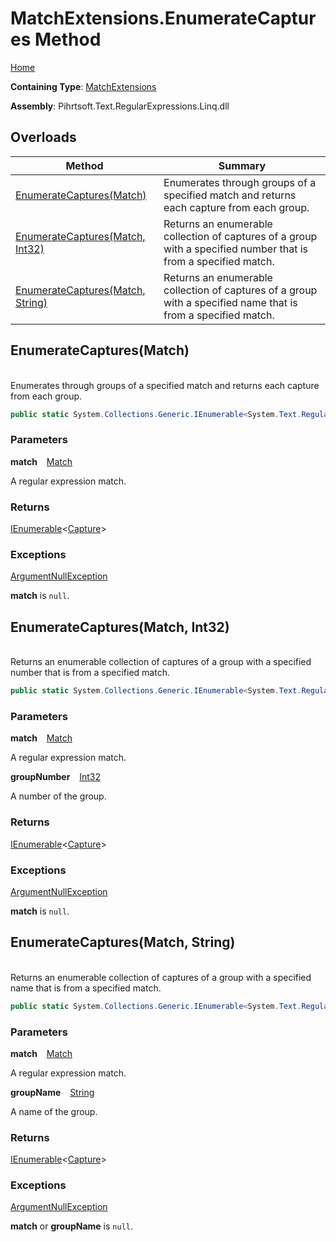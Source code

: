 # MatchExtensions\.EnumerateCaptures Method

[Home](../../../../../../../README.md)

**Containing Type**: [MatchExtensions](../README.md)

**Assembly**: Pihrtsoft\.Text\.RegularExpressions\.Linq\.dll

## Overloads

| Method | Summary |
| ------ | ------- |
| [EnumerateCaptures(Match)](#Pihrtsoft_Text_RegularExpressions_Linq_Extensions_MatchExtensions_EnumerateCaptures_System_Text_RegularExpressions_Match_) | Enumerates through groups of a specified match and returns each capture from each group\. |
| [EnumerateCaptures(Match, Int32)](#Pihrtsoft_Text_RegularExpressions_Linq_Extensions_MatchExtensions_EnumerateCaptures_System_Text_RegularExpressions_Match_System_Int32_) | Returns an enumerable collection of captures of a group with a specified number that is from a specified match\. |
| [EnumerateCaptures(Match, String)](#Pihrtsoft_Text_RegularExpressions_Linq_Extensions_MatchExtensions_EnumerateCaptures_System_Text_RegularExpressions_Match_System_String_) | Returns an enumerable collection of captures of a group with a specified name that is from a specified match\. |

## EnumerateCaptures\(Match\) <a name="Pihrtsoft_Text_RegularExpressions_Linq_Extensions_MatchExtensions_EnumerateCaptures_System_Text_RegularExpressions_Match_"></a>

\
Enumerates through groups of a specified match and returns each capture from each group\.

```csharp
public static System.Collections.Generic.IEnumerable<System.Text.RegularExpressions.Capture> EnumerateCaptures(this System.Text.RegularExpressions.Match match)
```

### Parameters

**match** &ensp; [Match](https://docs.microsoft.com/en-us/dotnet/api/system.text.regularexpressions.match)

A regular expression match\.

### Returns

[IEnumerable](https://docs.microsoft.com/en-us/dotnet/api/system.collections.generic.ienumerable-1)\<[Capture](https://docs.microsoft.com/en-us/dotnet/api/system.text.regularexpressions.capture)>

### Exceptions

[ArgumentNullException](https://docs.microsoft.com/en-us/dotnet/api/system.argumentnullexception)

**match** is `null`\.

## EnumerateCaptures\(Match, Int32\) <a name="Pihrtsoft_Text_RegularExpressions_Linq_Extensions_MatchExtensions_EnumerateCaptures_System_Text_RegularExpressions_Match_System_Int32_"></a>

\
Returns an enumerable collection of captures of a group with a specified number that is from a specified match\.

```csharp
public static System.Collections.Generic.IEnumerable<System.Text.RegularExpressions.Capture> EnumerateCaptures(this System.Text.RegularExpressions.Match match, int groupNumber)
```

### Parameters

**match** &ensp; [Match](https://docs.microsoft.com/en-us/dotnet/api/system.text.regularexpressions.match)

A regular expression match\.

**groupNumber** &ensp; [Int32](https://docs.microsoft.com/en-us/dotnet/api/system.int32)

A number of the group\.

### Returns

[IEnumerable](https://docs.microsoft.com/en-us/dotnet/api/system.collections.generic.ienumerable-1)\<[Capture](https://docs.microsoft.com/en-us/dotnet/api/system.text.regularexpressions.capture)>

### Exceptions

[ArgumentNullException](https://docs.microsoft.com/en-us/dotnet/api/system.argumentnullexception)

**match** is `null`\.

## EnumerateCaptures\(Match, String\) <a name="Pihrtsoft_Text_RegularExpressions_Linq_Extensions_MatchExtensions_EnumerateCaptures_System_Text_RegularExpressions_Match_System_String_"></a>

\
Returns an enumerable collection of captures of a group with a specified name that is from a specified match\.

```csharp
public static System.Collections.Generic.IEnumerable<System.Text.RegularExpressions.Capture> EnumerateCaptures(this System.Text.RegularExpressions.Match match, string groupName)
```

### Parameters

**match** &ensp; [Match](https://docs.microsoft.com/en-us/dotnet/api/system.text.regularexpressions.match)

A regular expression match\.

**groupName** &ensp; [String](https://docs.microsoft.com/en-us/dotnet/api/system.string)

A name of the group\.

### Returns

[IEnumerable](https://docs.microsoft.com/en-us/dotnet/api/system.collections.generic.ienumerable-1)\<[Capture](https://docs.microsoft.com/en-us/dotnet/api/system.text.regularexpressions.capture)>

### Exceptions

[ArgumentNullException](https://docs.microsoft.com/en-us/dotnet/api/system.argumentnullexception)

**match** or **groupName** is `null`\.

